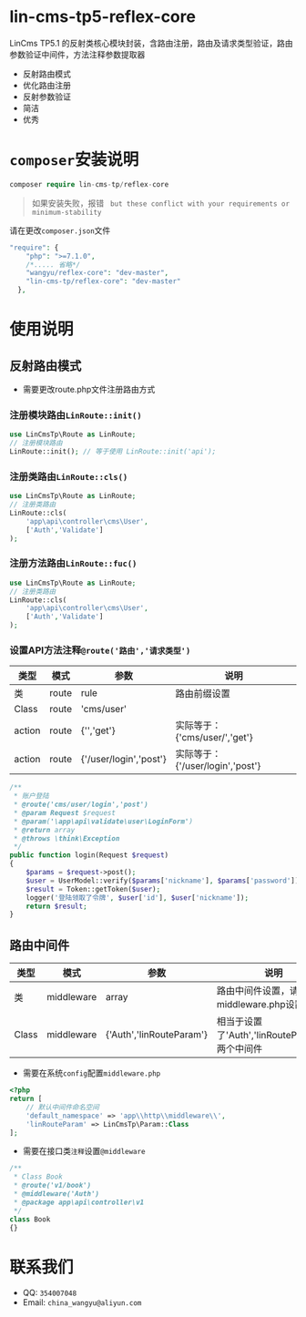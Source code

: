 # lin-cms-tp5-reflex-core
LinCms TP5.1 的反射类核心模块封装，含路由注册，路由及请求类型验证，路由参数验证中间件，方法注释参数提取器

* 反射路由模式
* 优化路由注册
* 反射参数验证
* 简洁
* 优秀

# `composer`安装说明

```php
composer require lin-cms-tp/reflex-core
```

> 如果安装失败，报错 ` but these conflict with your requirements or minimum-stability`

请在更改`composer.json`文件

```php
"require": {
    "php": ">=7.1.0",
    /*..... 省略*/
    "wangyu/reflex-core": "dev-master",
    "lin-cms-tp/reflex-core": "dev-master"
  },
```

# 使用说明


## 反射路由模式

- 需要更改route.php文件注册路由方式

### 注册模块路由`LinRoute::init()`
```php
use LinCmsTp\Route as LinRoute;
// 注册模块路由
LinRoute::init(); // 等于使用 LinRoute::init('api');
```
### 注册类路由`LinRoute::cls()`
```php
use LinCmsTp\Route as LinRoute;
// 注册类路由
LinRoute::cls(
    'app\api\controller\cms\User',
    ['Auth','Validate']
);
```

### 注册方法路由`LinRoute::fuc()`
```php
use LinCmsTp\Route as LinRoute;
// 注册类路由
LinRoute::cls(
    'app\api\controller\cms\User',
    ['Auth','Validate']
);
```

### 设置API方法注释`@route('路由','请求类型')`

| 类型 | 模式 | 参数 | 说明 |
| --- | --- | --- | --- |
|类|route|rule| 路由前缀设置 |
|Class|route|'cms/user'|  |
|action|route|{'','get'}| 实际等于：{'cms/user/','get'} |
|action|route|{'/user/login','post'}| 实际等于：{'/user/login','post'} |


```php
/**
 * 账户登陆
 * @route('cms/user/login','post')
 * @param Request $request
 * @param('\app\api\validate\user\LoginForm')
 * @return array
 * @throws \think\Exception
 */
public function login(Request $request)
{
    $params = $request->post();
    $user = UserModel::verify($params['nickname'], $params['password']);
    $result = Token::getToken($user);
    logger('登陆领取了令牌', $user['id'], $user['nickname']);
    return $result;
}
```

## 路由中间件


| 类型 | 模式 | 参数 | 说明 |
| --- | --- | --- | --- |
|类|middleware|array| 路由中间件设置，请先在middleware.php设置好 |
|Class|middleware|{'Auth','linRouteParam'}| 相当于设置了'Auth','linRouteParam'这两个中间件 |

- 需要在系统`config`配置`middleware.php`

```php
<?php
return [
    // 默认中间件命名空间
    'default_namespace' => 'app\\http\\middleware\\',
    'linRouteParam' => LinCmsTp\Param::Class
];
```

- 需要在接口类`注释`设置`@middleware`
```php
/**
 * Class Book
 * @route('v1/book')
 * @middleware('Auth')
 * @package app\api\controller\v1
 */
class Book
{}
```

# 联系我们

- QQ: `354007048` 
- Email: `china_wangyu@aliyun.com`